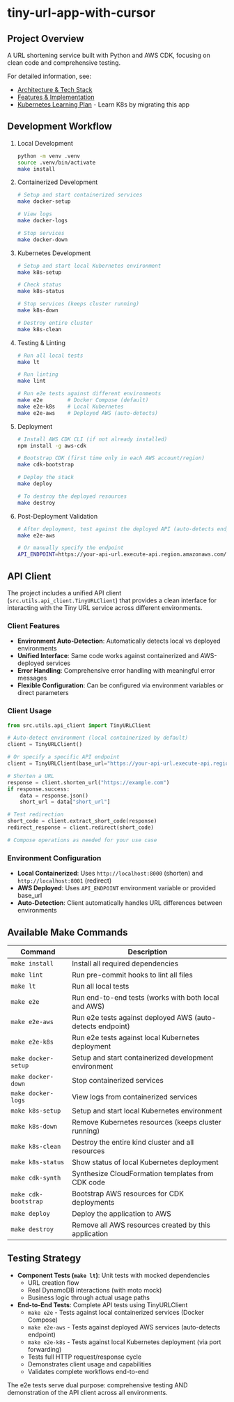# tiny-url-app-with-cursor

## Project Overview
A URL shortening service built with Python and AWS CDK, focusing on clean code and comprehensive testing.

For detailed information, see:
- [Architecture & Tech Stack](docs/ARCHITECTURE.md)
- [Features & Implementation](docs/FEATURES.md)
- [Kubernetes Learning Plan](docs/KUBERNETES_LEARNING_PLAN.md) - Learn K8s by migrating this app

## Development Workflow
1. Local Development
   ```bash
   python -m venv .venv
   source .venv/bin/activate
   make install
   ```

2. Containerized Development
   ```bash
   # Setup and start containerized services
   make docker-setup

   # View logs
   make docker-logs

   # Stop services
   make docker-down
   ```

3. Kubernetes Development
   ```bash
   # Setup and start local Kubernetes environment
   make k8s-setup

   # Check status
   make k8s-status

   # Stop services (keeps cluster running)
   make k8s-down

   # Destroy entire cluster
   make k8s-clean
   ```

4. Testing & Linting
   ```bash
   # Run all local tests
   make lt

   # Run linting
   make lint

   # Run e2e tests against different environments
   make e2e        # Docker Compose (default)
   make e2e-k8s    # Local Kubernetes
   make e2e-aws    # Deployed AWS (auto-detects)
   ```

5. Deployment
   ```bash
   # Install AWS CDK CLI (if not already installed)
   npm install -g aws-cdk

   # Bootstrap CDK (first time only in each AWS account/region)
   make cdk-bootstrap

   # Deploy the stack
   make deploy

   # To destroy the deployed resources
   make destroy
   ```

6. Post-Deployment Validation
   ```bash
   # After deployment, test against the deployed API (auto-detects endpoint)
   make e2e-aws

   # Or manually specify the endpoint
   API_ENDPOINT=https://your-api-url.execute-api.region.amazonaws.com/prod make e2e
   ```

## API Client

The project includes a unified API client (`src.utils.api_client.TinyURLClient`) that provides a clean interface for interacting with the Tiny URL service across different environments.

### Client Features
- **Environment Auto-Detection**: Automatically detects local vs deployed environments
- **Unified Interface**: Same code works against containerized and AWS-deployed services
- **Error Handling**: Comprehensive error handling with meaningful error messages
- **Flexible Configuration**: Can be configured via environment variables or direct parameters

### Client Usage
```python
from src.utils.api_client import TinyURLClient

# Auto-detect environment (local containerized by default)
client = TinyURLClient()

# Or specify a specific API endpoint
client = TinyURLClient(base_url="https://your-api-url.execute-api.region.amazonaws.com/prod")

# Shorten a URL
response = client.shorten_url("https://example.com")
if response.success:
    data = response.json()
    short_url = data["short_url"]

# Test redirection
short_code = client.extract_short_code(response)
redirect_response = client.redirect(short_code)

# Compose operations as needed for your use case
```

### Environment Configuration
- **Local Containerized**: Uses `http://localhost:8000` (shorten) and `http://localhost:8001` (redirect)
- **AWS Deployed**: Uses `API_ENDPOINT` environment variable or provided base_url
- **Auto-Detection**: Client automatically handles URL differences between environments

## Available Make Commands

| Command        | Description                                                  |
|----------------|--------------------------------------------------------------|
| `make install` | Install all required dependencies                            |
| `make lint`    | Run pre-commit hooks to lint all files                       |
| `make lt`      | Run all local tests                                          |
| `make e2e`     | Run end-to-end tests (works with both local and AWS)        |
| `make e2e-aws` | Run e2e tests against deployed AWS (auto-detects endpoint)  |
| `make e2e-k8s` | Run e2e tests against local Kubernetes deployment           |
| `make docker-setup` | Setup and start containerized development environment |
| `make docker-down` | Stop containerized services                        |
| `make docker-logs` | View logs from containerized services              |
| `make k8s-setup` | Setup and start local Kubernetes environment              |
| `make k8s-down` | Remove Kubernetes resources (keeps cluster running)        |
| `make k8s-clean` | Destroy the entire kind cluster and all resources         |
| `make k8s-status` | Show status of local Kubernetes deployment               |
| `make cdk-synth` | Synthesize CloudFormation templates from CDK code          |
| `make cdk-bootstrap` | Bootstrap AWS resources for CDK deployments           |
| `make deploy`  | Deploy the application to AWS                               |
| `make destroy` | Remove all AWS resources created by this application        |

## Testing Strategy
- **Component Tests (`make lt`)**: Unit tests with mocked dependencies
  - URL creation flow
  - Real DynamoDB interactions (with moto mock)
  - Business logic through actual usage paths
- **End-to-End Tests**: Complete API tests using TinyURLClient
  - `make e2e` - Tests against local containerized services (Docker Compose)
  - `make e2e-aws` - Tests against deployed AWS services (auto-detects endpoint)
  - `make e2e-k8s` - Tests against local Kubernetes deployment (via port forwarding)
  - Tests full HTTP request/response cycle
  - Demonstrates client usage and capabilities
  - Validates complete workflows end-to-end

The e2e tests serve dual purpose: comprehensive testing AND demonstration of the API client across all environments.
